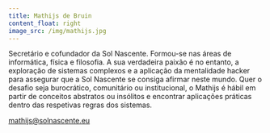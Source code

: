 ```yaml
---
title: Mathijs de Bruin
content_float: right
image_src: /img/mathijs.jpg
---
```


Secretário e cofundador da Sol Nascente. Formou-se nas áreas de informática, física e filosofia. A sua verdadeira paixão é no entanto, a exploração de sistemas complexos e a aplicação da mentalidade hacker para assegurar que a Sol Nascente se consiga afirmar neste mundo. Quer o desafio seja burocrático, comunitário ou institucional, o Mathijs é hábil em partir de conceitos abstratos ou insólitos e encontrar aplicações práticas dentro das respetivas regras dos sistemas.

[mathijs@solnascente.eu](mailto:mathijs@solnascente.eu)
